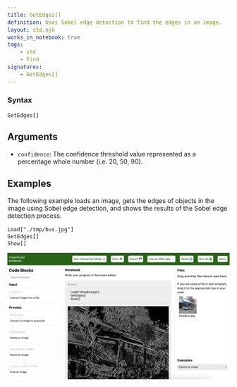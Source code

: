 ```yaml
---
title: GetEdges[]
definition: Uses Sobel edge detection to find the edges in an image.
layout: std.njk
works_in_notebook: true
tags:
    - std
    - Find
signatures:
    - GetEdges[]
---
```


### Syntax

```
GetEdges[]
```

## Arguments

- `confidence`: The confidence threshold value represented as a percentage whole number (i.e. 20, 50, 90).

## Examples

The following example loads an image, gets the edges of objects in the image using Sobel edge detection, and shows the results of the Sobel edge detection process.

```
Load["./tmp/bus.jpg"]
GetEdges[]
Show[]
```

![A bus with Sobel edge detection applied to it](/assets/get_edges.png)